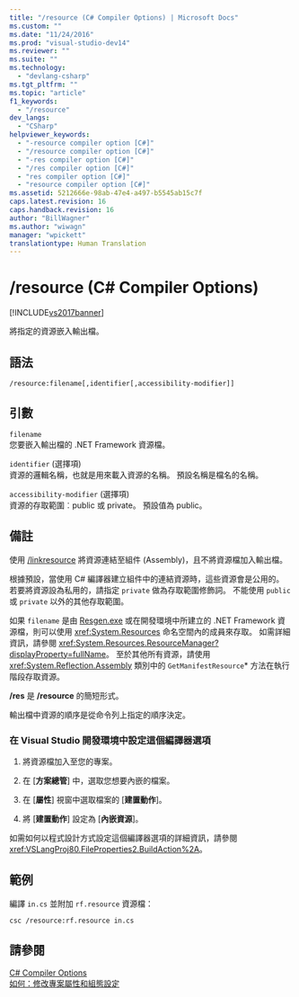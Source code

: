```yaml
---
title: "/resource (C# Compiler Options) | Microsoft Docs"
ms.custom: ""
ms.date: "11/24/2016"
ms.prod: "visual-studio-dev14"
ms.reviewer: ""
ms.suite: ""
ms.technology: 
  - "devlang-csharp"
ms.tgt_pltfrm: ""
ms.topic: "article"
f1_keywords: 
  - "/resource"
dev_langs: 
  - "CSharp"
helpviewer_keywords: 
  - "-resource compiler option [C#]"
  - "/resource compiler option [C#]"
  - "-res compiler option [C#]"
  - "/res compiler option [C#]"
  - "res compiler option [C#]"
  - "resource compiler option [C#]"
ms.assetid: 5212666e-98ab-47e4-a497-b5545ab15c7f
caps.latest.revision: 16
caps.handback.revision: 16
author: "BillWagner"
ms.author: "wiwagn"
manager: "wpickett"
translationtype: Human Translation
---
```

# /resource (C# Compiler Options)
[!INCLUDE[vs2017banner](../../../csharp/includes/vs2017banner.md)]

將指定的資源嵌入輸出檔。  
  
## 語法  
  
```  
/resource:filename[,identifier[,accessibility-modifier]]  
```  
  
## 引數  
 `filename`  
 您要嵌入輸出檔的 .NET Framework 資源檔。  
  
 `identifier` \(選擇項\)  
 資源的邏輯名稱，也就是用來載入資源的名稱。  預設名稱是檔名的名稱。  
  
 `accessibility-modifier` \(選擇項\)  
 資源的存取範圍︰public 或 private。  預設值為 public。  
  
## 備註  
 使用 [\/linkresource](../../../csharp/language-reference/compiler-options/linkresource-compiler-option.md) 將資源連結至組件 \(Assembly\)，且不將資源檔加入輸出檔。  
  
 根據預設，當使用 C\# 編譯器建立組件中的連結資源時，這些資源會是公用的。  若要將資源設為私用的，請指定 `private` 做為存取範圍修飾詞。  不能使用 `public` 或 `private` 以外的其他存取範圍。  
  
 如果 `filename` 是由 [Resgen.exe](../Topic/Resgen.exe%20\(Resource%20File%20Generator\).md) 或在開發環境中所建立的 .NET Framework 資源檔，則可以使用 <xref:System.Resources> 命名空間內的成員來存取。  如需詳細資訊，請參閱 <xref:System.Resources.ResourceManager?displayProperty=fullName>。  至於其他所有資源，請使用 <xref:System.Reflection.Assembly> 類別中的 `GetManifestResource`\* 方法在執行階段存取資源。  
  
 **\/res** 是 **\/resource** 的簡短形式。  
  
 輸出檔中資源的順序是從命令列上指定的順序決定。  
  
### 在 Visual Studio 開發環境中設定這個編譯器選項  
  
1.  將資源檔加入至您的專案。  
  
2.  在 \[**方案總管**\] 中，選取您想要內嵌的檔案。  
  
3.  在 \[**屬性**\] 視窗中選取檔案的 \[**建置動作**\]。  
  
4.  將 \[**建置動作**\] 設定為 \[**內嵌資源**\]。  
  
 如需如何以程式設計方式設定這個編譯器選項的詳細資訊，請參閱 <xref:VSLangProj80.FileProperties2.BuildAction%2A>。  
  
## 範例  
 編譯 `in.cs` 並附加 `rf.resource` 資源檔：  
  
```  
csc /resource:rf.resource in.cs  
```  
  
## 請參閱  
 [C\# Compiler Options](../../../csharp/language-reference/compiler-options/index.md)   
 [如何：修改專案屬性和組態設定](http://msdn.microsoft.com/zh-tw/e7184bc5-2f2b-4b4f-aa9a-3ecfcbc48b67)